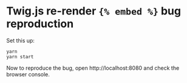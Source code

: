# Twig.js re-render `{% embed %}` bug reproduction

Set this up:

```
yarn
yarn start
```

Now to reproduce the bug, open http://localhost:8080 and check the browser console.
